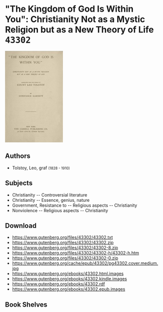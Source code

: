 # "The Kingdom of God Is Within You": Christianity Not as a Mystic Religion but as a New Theory of Life <kbd>43302</kbd>

![](./cover.medium.jpg "")

## Authors


 - Tolstoy, Leo, graf <small>(1828 - 1910)</small>

## Subjects


 - Christianity -- Controversial literature
 - Christianity -- Essence, genius, nature
 - Government, Resistance to -- Religious aspects -- Christianity
 - Nonviolence -- Religious aspects -- Christianity

## Download


 - https://www.gutenberg.org/files/43302/43302.txt
 - https://www.gutenberg.org/files/43302/43302.zip
 - https://www.gutenberg.org/files/43302/43302-8.zip
 - https://www.gutenberg.org/files/43302/43302-h/43302-h.htm
 - https://www.gutenberg.org/files/43302/43302-0.zip
 - https://www.gutenberg.org/cache/epub/43302/pg43302.cover.medium.jpg
 - https://www.gutenberg.org/ebooks/43302.html.images
 - https://www.gutenberg.org/ebooks/43302.kindle.images
 - https://www.gutenberg.org/ebooks/43302.rdf
 - https://www.gutenberg.org/ebooks/43302.epub.images

## Book Shelves


